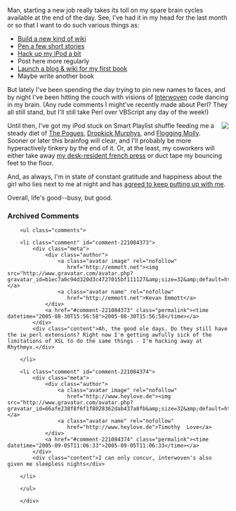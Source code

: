 Man, starting a new job really takes its toll on my spare brain cycles available at the end of the day.  See, I've had it in my head for the last month or so that I want to do such various things as:

* [Build a new kind of wiki][wiki]
* [Pen a few short stories][stories]
* [Hack up my iPod a bit][ipodlinux]
* Post here more regularly
* [Launch a blog &#38; wiki for my first book][hackingfeeds]
* Maybe write another book

But lately I've been spending the day trying to pin new names to faces, and by night I've been hitting the couch with visions of [Interwoven][iwov] code dancing in my brain.  (Any rude comments I might've recently made about Perl?  They all still stand, but I'll still take Perl over VBScript any day of the week!)

[<img src="http://www.decafbad.com/2005/08/shane.jpeg" align="right" style="border: 0; padding-left: 1em; padding-bottom: 1em" />][shane] Until then, I've got my iPod stuck on Smart Playlist shuffle feeding me a steady diet of [The Pogues][pogues], [Dropkick Murphys][dm], and [Flogging Molly][molly].  Sooner or later this brainfog will clear, and I'll probably be more hyperactively tinkery by the end of it.  Or, at the least, my coworkers will either take away [my desk-resident french press][press] or duct tape my bouncing feet to the floor.

And, as always, I'm in state of constant gratitude and happiness about the girl who lies next to me at night and has [agreed to keep putting up with me][future].

Overall, life's good--busy, but good.

[press]: http://www.bodumusa.com/shop/line.asp?MD=1&#38;GID=3&#38;LID=15&#38;HID=1582&#38;CHK=&#38;SLT=&#38;mscssid=MU4H53KLFKAL8NH2PKJ0QRXSL9PKFESA
[future]: http://www.decafbad.com/blog/2005/06/17/were_engaged
[hackingfeeds]: http://www.decafbad.com/hackingrssandatom/
[shane]: http://www.nndb.com/people/305/000028221/
[molly]: http://www.floggingmolly.com/
[ipodlinux]: http://del.icio.us/deusx/ipodlinux
[dm]: http://www.dropkickmurphys.com/
[pogues]: http://en.wikipedia.org/wiki/The_Pogues
[wiki]: http://www.decafbad.com/blog/2005/07/12/an_experiment_in_rest_and_xml
[stories]: http://www.decafbad.com/blog/2005/08/08/quick_brain_burps
[iwov]: http://www.interwoven.com

<div id="comments" class="comments archived-comments">
            <h3>Archived Comments</h3>
            
        <ul class="comments">
            
        <li class="comment" id="comment-221084373">
            <div class="meta">
                <div class="author">
                    <a class="avatar image" rel="nofollow" 
                       href="http://emmott.net"><img src="http://www.gravatar.com/avatar.php?gravatar_id=b1ec7a0c94d320d3c4727015bf111127&amp;size=32&amp;default=http://mediacdn.disqus.com/1320279820/images/noavatar32.png"/></a>
                    <a class="avatar name" rel="nofollow" 
                       href="http://emmott.net">Kevan Emmott</a>
                </div>
                <a href="#comment-221084373" class="permalink"><time datetime="2005-08-30T15:56:58">2005-08-30T15:56:58</time></a>
            </div>
            <div class="content">Ah, the good ole days. Do they still have the iw_perl extensions? Right now I'm getting awfully sick of the limitations of XSL to do the same things - I'm hacking away at Rhythmyx.</div>
            
        </li>
    
        <li class="comment" id="comment-221084374">
            <div class="meta">
                <div class="author">
                    <a class="avatar image" rel="nofollow" 
                       href="http://www.heylove.de"><img src="http://www.gravatar.com/avatar.php?gravatar_id=66afe238f8f6f1f8028362dab437a8fb&amp;size=32&amp;default=http://mediacdn.disqus.com/1320279820/images/noavatar32.png"/></a>
                    <a class="avatar name" rel="nofollow" 
                       href="http://www.heylove.de">Timothy  Love</a>
                </div>
                <a href="#comment-221084374" class="permalink"><time datetime="2005-09-05T11:06:33">2005-09-05T11:06:33</time></a>
            </div>
            <div class="content">I can only concur, interwoven's also given me sleepless nights</div>
            
        </li>
    
        </ul>
    
        </div>
    